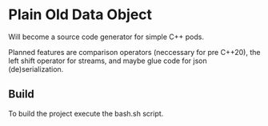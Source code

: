 # Plain Old Data Object
Will become a source code generator for simple C++ pods.

Planned features are comparison operators (neccessary for pre C++20),
the left shift operator for streams, and maybe glue code for json (de)serialization.

## Build
To build the project execute the bash.sh script.
